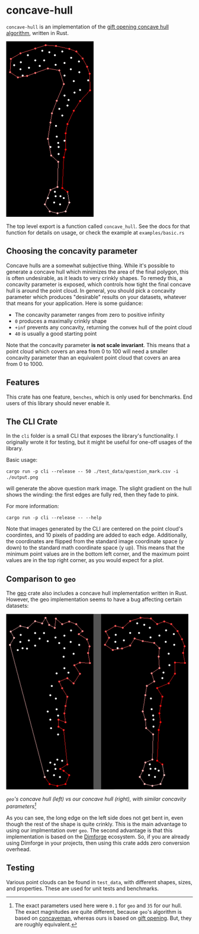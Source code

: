 # concave-hull

`concave-hull` is an implementation of the [gift opening concave hull algorithm](https://deeplearning.lipingyang.org/wp-content/uploads/2019/07/Project-10-report_Implementation-of-a-fast-and-efficient-concave-hull-algorithm.pdf), written in Rust.

![Image: A point cloud roughly in the shape of a question mark, with a concave hull wrapping it fairly closely](fig_1.png)

The top level export is a function called `concave_hull`.
See the docs for that function for details on usage, or check the example at `examples/basic.rs`

## Choosing the concavity parameter

Concave hulls are a somewhat subjective thing.
While it's possible to generate a concave hull which minimizes the area of the final polygon, this is often undesirable, as it leads to very crinkly shapes.
To remedy this, a concavity parameter is exposed, which controls how tight the final concave hull is around the point cloud.
In general, you should pick a concavity parameter which produces "desirable" results on your datasets, whatever that means for your application.
Here is some guidance:
- The concavity parameter ranges from zero to positive infinity
- `0` produces a maximally crinkly shape
- `+inf` prevents any concavity, returning the convex hull of the point cloud
- `40` is usually a good starting point

Note that the concavity parameter **is not scale invariant**.
This means that a point cloud which covers an area from 0 to 100 will need a smaller concavity parameter than an equivalent point cloud that covers an area from 0 to 1000.

## Features

This crate has one feature, `benches`, which is only used for benchmarks.
End users of this library should never enable it.

## The CLI Crate

In the `cli` folder is a small CLI that exposes the library's functionality.
I originally wrote it for testing, but it might be useful for one-off usages of the library.

Basic usage:
```
cargo run -p cli --release -- 50 ./test_data/question_mark.csv -i ./output.png
```
will generate the above question mark image.
The slight gradient on the hull shows the winding: the first edges are fully red, then they fade to pink.

For more information:
```
cargo run -p cli --release -- --help
```

Note that images generated by the CLI are centered on the point cloud's coordintes, and 10 pixels of padding are added to each edge.
Additionally, the coordinates are flipped from the standard image coordinate space (y down) to the standard math coordinate space (y up).
This means that the minimum point values are in the bottom left corner, and the maximum point values are in the top right corner, as you would expect for a plot.

## Comparison to `geo`

The [geo](https://crates.io/crates/geo) crate also includes a concave hull implementation written in Rust.
However, the geo implementation seems to have a bug affecting certain datasets:

![Image: Two concave hulls on the question mark dataset. The left hull has a large section that is not bent in, while the right one has more uniform concavity](fig_2.png)

*`geo`'s concave hull (left) vs our concave hull (right), with similar concavity parameters[^parameters]*

As you can see, the long edge on the left side does not get bent in, even though the rest of the shape is quite crinkly.
This is the main advantage to using our implmentation over `geo`. 
The second advantage is that this implementation is based on the [Dimforge](https://dimforge.com/) ecosystem.
So, if you are already using Dimforge in your projects, then using this crate adds zero conversion overhead.
 
## Testing

Various point clouds can be found in `test_data`, with different shapes, sizes, and properties.
These are used for unit tests and benchmarks.

[^parameters]: The exact parameters used here were `0.1` for `geo` and `35` for our hull. The exact magnitudes are quite different, because `geo`'s algorithm is based on [concaveman](https://github.com/mapbox/concaveman), whereas ours is based on [gift opening](https://deeplearning.lipingyang.org/wp-content/uploads/2019/07/Project-10-report_Implementation-of-a-fast-and-efficient-concave-hull-algorithm.pdf). But, they are roughly equivalent.
